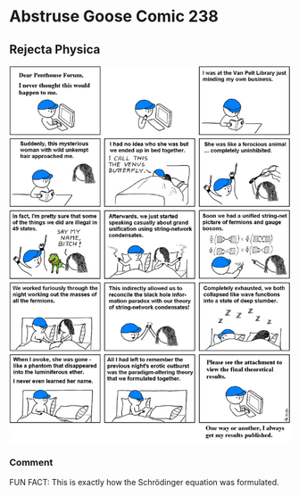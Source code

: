 # Abstruse Goose Comic 238
## Rejecta Physica

![image](comics/the_cooper_nowitzki_theorem.png)
### Comment
FUN FACT: This is exactly how the Schrödinger equation was formulated.
